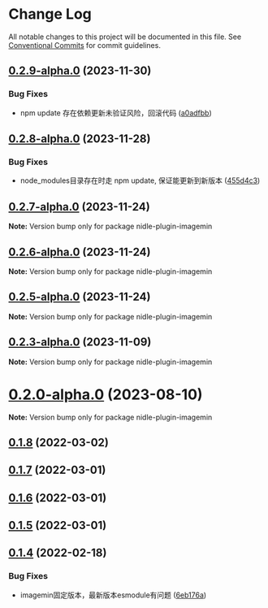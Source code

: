 # Change Log

All notable changes to this project will be documented in this file.
See [Conventional Commits](https://conventionalcommits.org) for commit guidelines.

## [0.2.9-alpha.0](https://github.com/yanuoda/nidle/compare/v0.2.8-alpha.0...v0.2.9-alpha.0) (2023-11-30)


### Bug Fixes

* npm update 存在依赖更新未验证风险，回滚代码 ([a0adfbb](https://github.com/yanuoda/nidle/commit/a0adfbb1bca3b5222579546d8d8c7ee4a39056eb))





## [0.2.8-alpha.0](https://github.com/yanuoda/nidle/compare/v0.2.7-alpha.0...v0.2.8-alpha.0) (2023-11-28)


### Bug Fixes

* node_modules目录存在时走 npm update, 保证能更新到新版本 ([455d4c3](https://github.com/yanuoda/nidle/commit/455d4c3ba6ed9d03d4d68ef0a97b5f6ccca6311a))





## [0.2.7-alpha.0](https://github.com/yanuoda/nidle/compare/v0.2.6-alpha.0...v0.2.7-alpha.0) (2023-11-24)

**Note:** Version bump only for package nidle-plugin-imagemin





## [0.2.6-alpha.0](https://github.com/yanuoda/nidle/compare/v0.2.5-alpha.0...v0.2.6-alpha.0) (2023-11-24)

**Note:** Version bump only for package nidle-plugin-imagemin





## [0.2.5-alpha.0](https://github.com/yanuoda/nidle/compare/v0.2.4-alpha.0...v0.2.5-alpha.0) (2023-11-24)

**Note:** Version bump only for package nidle-plugin-imagemin





## [0.2.3-alpha.0](https://github.com/yanuoda/nidle/compare/v0.2.2-alpha.0...v0.2.3-alpha.0) (2023-11-09)

**Note:** Version bump only for package nidle-plugin-imagemin





# [0.2.0-alpha.0](https://github.com/yanuoda/nidle/compare/v0.1.8...v0.2.0-alpha.0) (2023-08-10)

**Note:** Version bump only for package nidle-plugin-imagemin





## [0.1.8](https://github.com/yanuoda/nidle/compare/v0.1.7...v0.1.8) (2022-03-02)



## [0.1.7](https://github.com/yanuoda/nidle/compare/v0.1.6...v0.1.7) (2022-03-01)



## [0.1.6](https://github.com/yanuoda/nidle/compare/v0.1.5...v0.1.6) (2022-03-01)



## [0.1.5](https://github.com/yanuoda/nidle/compare/v0.1.4...v0.1.5) (2022-03-01)



## [0.1.4](https://github.com/yanuoda/nidle/compare/v0.1.3...v0.1.4) (2022-02-18)


### Bug Fixes

* imagemin固定版本，最新版本esmodule有问题 ([6eb176a](https://github.com/yanuoda/nidle/commit/6eb176a7f522d09b3ad8ac561ab76c7227058633))
